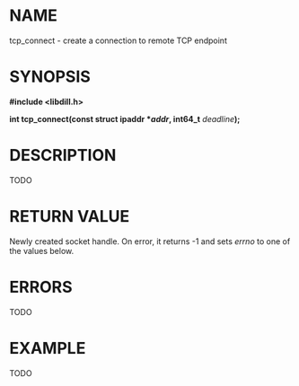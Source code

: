 # NAME

tcp_connect - create a connection to remote TCP endpoint

# SYNOPSIS


**#include &lt;libdill.h>**

**int tcp_connect(const struct ipaddr **\*_addr_**, int64_t** _deadline_**);**

# DESCRIPTION

TODO

# RETURN VALUE

Newly created socket handle. On error, it returns -1 and sets _errno_ to one of the values below.

# ERRORS

TODO

# EXAMPLE

TODO
